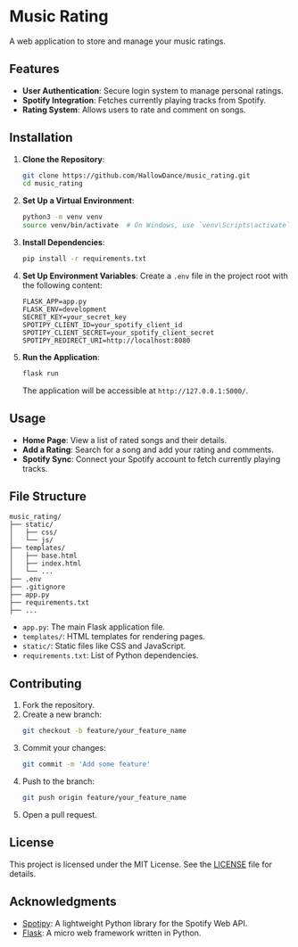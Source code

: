 
# Music Rating

A web application to store and manage your music ratings.

## Features

- **User Authentication**: Secure login system to manage personal ratings.
- **Spotify Integration**: Fetches currently playing tracks from Spotify.
- **Rating System**: Allows users to rate and comment on songs.

## Installation

1. **Clone the Repository**:
   ```bash
   git clone https://github.com/HallowDance/music_rating.git
   cd music_rating
   ```

2. **Set Up a Virtual Environment**:
   ```bash
   python3 -m venv venv
   source venv/bin/activate  # On Windows, use `venv\Scripts\activate`
   ```

3. **Install Dependencies**:
   ```bash
   pip install -r requirements.txt
   ```

4. **Set Up Environment Variables**:
   Create a `.env` file in the project root with the following content:
   ```env
   FLASK_APP=app.py
   FLASK_ENV=development
   SECRET_KEY=your_secret_key
   SPOTIPY_CLIENT_ID=your_spotify_client_id
   SPOTIPY_CLIENT_SECRET=your_spotify_client_secret
   SPOTIPY_REDIRECT_URI=http://localhost:8080
   ```

5. **Run the Application**:
   ```bash
   flask run
   ```
   The application will be accessible at `http://127.0.0.1:5000/`.

## Usage

- **Home Page**: View a list of rated songs and their details.
- **Add a Rating**: Search for a song and add your rating and comments.
- **Spotify Sync**: Connect your Spotify account to fetch currently playing tracks.

## File Structure

```
music_rating/
├── static/
│   ├── css/
│   └── js/
├── templates/
│   ├── base.html
│   ├── index.html
│   └── ...
├── .env
├── .gitignore
├── app.py
├── requirements.txt
├── ...
```

- `app.py`: The main Flask application file.
- `templates/`: HTML templates for rendering pages.
- `static/`: Static files like CSS and JavaScript.
- `requirements.txt`: List of Python dependencies.

## Contributing

1. Fork the repository.
2. Create a new branch:
   ```bash
   git checkout -b feature/your_feature_name
   ```
3. Commit your changes:
   ```bash
   git commit -m 'Add some feature'
   ```
4. Push to the branch:
   ```bash
   git push origin feature/your_feature_name
   ```
5. Open a pull request.

## License

This project is licensed under the MIT License. See the [LICENSE](LICENSE) file for details.

## Acknowledgments

- [Spotipy](https://spotipy.readthedocs.io/): A lightweight Python library for the Spotify Web API.
- [Flask](https://flask.palletsprojects.com/): A micro web framework written in Python.


